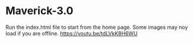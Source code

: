 # Maverick-3.0
Run the index.html file to start from the home page.
Some images may noy load if you are offline.
https://youtu.be/tdLVkK8H6WU
